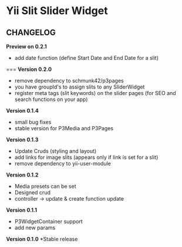 Yii Slit Slider Widget
=============
## CHANGELOG

**Preview on 0.2.1**
* add date function (define Start Date and End Date for a slit)

===
**Version 0.2.0**
* remove dependency to schmunk42/p3pages
* you have groupId's to assign slits to any SliderWidget
* register meta tags (slit keywords) on the slider pages 
(for SEO and search functions on your app) 

**Version 0.1.4**
* small bug fixes
* stable version for P3Media and P3Pages

**Version 0.1.3**
* Update Cruds (styling and layout)
* add links for image slits (appears only if link is set for a slit)
* remove dependency to yii-user-module

**Version 0.1.2**
* Media presets can be set
* Designed crud
* controller -> update & create function update

**Version 0.1.1**
* P3WidgetContainer support
* add new params

**Version 0.1.0**
*Stable release
